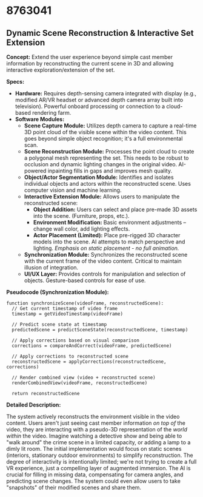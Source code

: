 # 8763041

## Dynamic Scene Reconstruction & Interactive Set Extension

**Concept:** Extend the user experience beyond simple cast member information by reconstructing the current scene in 3D and allowing interactive exploration/extension of the set.

**Specs:**

*   **Hardware:** Requires depth-sensing camera integrated with display (e.g., modified AR/VR headset or advanced depth camera array built into television). Powerful onboard processing or connection to a cloud-based rendering farm.
*   **Software Modules:**
    *   **Scene Capture Module:** Utilizes depth camera to capture a real-time 3D point cloud of the visible scene within the video content. This goes beyond simple object recognition; it's a full environmental scan.
    *   **Scene Reconstruction Module:** Processes the point cloud to create a polygonal mesh representing the set. This needs to be robust to occlusion and dynamic lighting changes in the original video. AI-powered inpainting fills in gaps and improves mesh quality.
    *   **Object/Actor Segmentation Module:** Identifies and isolates individual objects and actors within the reconstructed scene. Uses computer vision and machine learning.
    *   **Interactive Extension Module:** Allows users to manipulate the reconstructed scene:
        *   **Object Addition:**  Users can select and place pre-made 3D assets into the scene. (Furniture, props, etc.).
        *   **Environment Modification:** Basic environment adjustments – change wall color, add lighting effects.
        *   **Actor Placement (Limited):**  Place pre-rigged 3D character models into the scene.  AI attempts to match perspective and lighting.  *Emphasis on static placement - no full animation.*
    *   **Synchronization Module:**  Synchronizes the reconstructed scene with the current frame of the video content. Critical to maintain illusion of integration.
    *   **UI/UX Layer:**  Provides controls for manipulation and selection of objects. Gesture-based controls for ease of use.

**Pseudocode (Synchronization Module):**

```
function synchronizeScene(videoFrame, reconstructedScene):
  // Get current timestamp of video frame
  timestamp = getVideoTimestamp(videoFrame)

  // Predict scene state at timestamp
  predictedScene = predictSceneState(reconstructedScene, timestamp)

  // Apply corrections based on visual comparison
  corrections = compareAndCorrect(videoFrame, predictedScene)

  // Apply corrections to reconstructed scene
  reconstructedScene = applyCorrections(reconstructedScene, corrections)

  // Render combined view (video + reconstructed scene)
  renderCombinedView(videoFrame, reconstructedScene)

  return reconstructedScene
```

**Detailed Description:**

The system actively reconstructs the environment visible in the video content.  Users aren't just seeing cast member information *on top of* the video, they are interacting with a pseudo-3D representation of the *world within* the video. Imagine watching a detective show and being able to "walk around" the crime scene in a limited capacity, or adding a lamp to a dimly lit room. The initial implementation would focus on static scenes (interiors, stationary outdoor environments) to simplify reconstruction. The degree of interactivity is intentionally limited; we're not trying to create a full VR experience, just a compelling layer of augmented immersion. The AI is crucial for filling in missing data, compensating for camera angles, and predicting scene changes. The system could even allow users to take "snapshots" of their modified scenes and share them.
